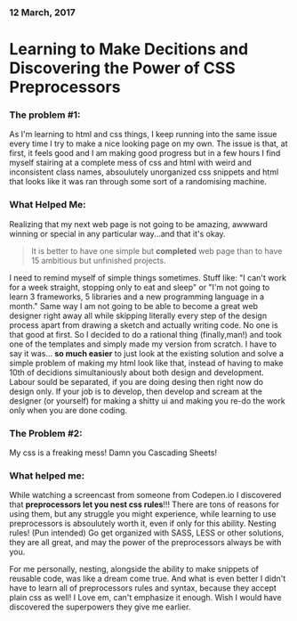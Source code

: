 ### 12 March, 2017
# Learning to Make Decitions and Discovering the Power of CSS Preprocessors

### The problem #1:
As I'm learning to html and css things, I keep running into the same issue every time I try to make a nice looking page on my own. The issue is that, at first, it feels good and I am making good progress but in a few hours I find myself stairing at a complete mess of css and html with weird and inconsistent class names, absoulutely unorganized css snippets and html that looks like it was ran through some sort of a randomising machine.

### What Helped Me:
Realizing that my next web page is not going to be amazing, awwward winning or special in any particular way...and that it's okay.

>  It is better to have one simple but **completed** web page than to have 15 ambitious but unfinished projects.

I need to remind myself of simple things sometimes. Stuff like: "I can't work for a week straight, stopping only to eat and sleep" or "I'm not going to learn 3 frameworks, 5 libraries and a new programming language in a month." Same way I am not going to be able to become a great web designer right away all while skipping literally every step of the design process apart from drawing a sketch and actually writing code. No one is that good at first. So I decided to do a rational thing (finally,man!) and took one of the templates and simply made my version from scratch. I have to say it was... **so much easier** to just look at the existing solution and solve a simple problem of making my html look like that, instead of having to make 10th of decidions simultaniously about both design and development. Labour sould be separated, if you are doing desing then right now do design only. If your job is to develop, then develop and scream at the designer (or yourself) for making a shitty ui and making you re-do the work only when you are done coding.


### The Problem #2:
My css is a freaking mess! Damn you Cascading Sheets!
### What helped me:
While watching a screencast from someone from Codepen.io I discovered that **preprocessors let you nest css rules**!!! There are tons of reasons for using them, but any struggle you might experience, while learning to use preprocessors is absoulutely worth it, even if only for this ability. Nesting rules! (Pun intended) Go get organized with SASS, LESS or other solutions, they are all great, and may the power of the preprocessors always be with you.

For me personally, nesting, alongside the ability to make snippets of reusable code, was like a dream come true. And what is even better I didn't have to learn all of preprocessors rules and syntax, because they accept plain css as well! I Love em, can't emphasize it enough. Wish I would have discovered the superpowers they give me earlier.
